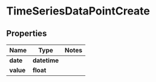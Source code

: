 # TimeSeriesDataPointCreate

## Properties
Name | Type | Notes
------------ | ------------- | -------------
**date** | **datetime** | 
**value** | **float** | 


